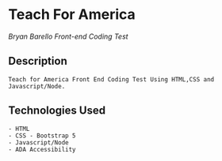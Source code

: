 # Teach For America 

*Bryan Barello Front-end Coding Test*
## Description

```
Teach for America Front End Coding Test Using HTML,CSS and Javascript/Node.

```

## Technologies Used

```
- HTML
- CSS - Bootstrap 5
- Javascript/Node
- ADA Accessibility

